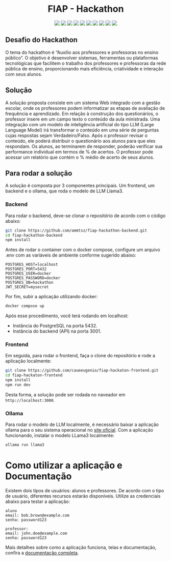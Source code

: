 <h1 align="center">FIAP - Hackathon</h1>

<p align="center">
  <a><img src="https://img.shields.io/badge/typescript-v5.1.3-blue?logo=typescript"/></a>
  <a><img src="https://img.shields.io/badge/prettier-v3.0.0-red?logo=prettier"/></a>
  <a><img src="https://img.shields.io/badge/nestjs-v10.0.0-green?logo=nestjs"/></a>
  <a><img src="https://img.shields.io/badge/axios-v1.7.9-blue"/></a>
  <a><img src="https://img.shields.io/badge/typeorm-v0.3.20-red?logo=typeorm"/></a>
  <a><img src="https://img.shields.io/badge/pg-v8.12.0-red?logo=postgresql"/></a>
  <a><img src="https://img.shields.io/badge/tailwindcss-v3.4.1-green?logo=tailwindcss"/></a>
  <a><img src="https://img.shields.io/badge/recharts-v2.15.0-blue?logo=recharts"/></a>
  <a><img src="https://img.shields.io/badge/next-v15.1.4-red?logo=next"/></a>
  <a><img src="https://img.shields.io/badge/radixui-v1.1-green?logo=radixui"/></a>
</p>

## Desafio do Hackathon

O tema do hackathon é “Auxílio aos professores e professoras no ensino público”. O objetivo é desenvolver sistemas, ferramentas ou plataformas tecnológicas que facilitem o trabalho dos professores e professoras da rede pública de ensino, proporcionando mais eficiência, criatividade e interação com seus alunos.

## Solução

A solução proposta consiste em um sistema Web integrado com a gestão escolar, onde os professores podem informatizar as etapas de avaliação de frequência e aprendizado. Em relação à construção dos questionários, o professor insere em um campo texto o conteúdo da aula ministrada. Uma integração com um modelo de inteligência artificial do tipo LLM (Large Language Model) irá transformar o conteúdo em uma série de perguntas cujas respostas sejam Verdadeiro/Falso. Após o professor revisar o conteúdo, ele poderá distribuir o questionário aos alunos para que eles respondam. Os alunos, ao terminarem de responder, poderão verificar sua performance individual em termos de % de acertos. O professor pode acessar um relatório que contém o % médio de acerto de seus alunos.

## Para rodar a solução

A solução é composta por 3 componentes principais. Um frontend, um backend e o ollama, que roda o modelo de LLM Llama3.

### Backend

Para rodar o backend, deve-se clonar o repositório de acordo com o código abaixo:

```sh
git clone https://github.com/ammtsz/fiap-hackathon-backend.git
cd fiap-hackathon-backend
npm install
```

Antes de rodar o container com o docker compose, configure um arquivo .env com as variáveis de ambiente conforme sugerido abaixo:

```env
POSTGRES_HOST=localhost
POSTGRES_PORT=5432
POSTGRES_USER=docker
POSTGRES_PASSWORD=docker
POSTGRES_DB=hackathon
JWT_SECRET=mysecret
```

Por fim, subir a aplicação utilizando docker:

```sh
docker compose up
```

Após esse procedimento, você terá rodando em localhost:
* Instância do PostgreSQL na porta 5432.
* Instância do backend (API) na porta 3001.

### Frontend

Em seguida, para rodar o frontend, faça o clone do repositório e rode a aplicação localmente:

```sh
git clone https://github.com/caueeugenio/fiap-hackaton-frontend.git
cd fiap-hackaton-frontend
npm install
npm run dev
```

Desta forma, a solução pode ser rodada no naveador em `http://localhost:3000`.

### Ollama

Para rodar o modelo de LLM localmente, é necessário baixar a aplicação ollama para o seu sistema operacional no [site oficial](https://ollama.com/download). Com a aplicação funcionando, instalar o modelo LLama3 localmente:

```sh
ollama run llama3
```

# Como utilizar a aplicação e Documentação

Existem dois tipos de usuários: alunos e professores. De acordo com o tipo de usuário, diferentes recursos estarão disponíveis. Utilize as credenciais abaixo para testar a aplicação:

```
aluno
email: bob.brown@example.com
senha: password123

professor:
email: john.doe@example.com
senha: password123
```

Mais detalhes sobre como a aplicação funciona, telas e documentação, confira a [documentação completa](https://midi-sole-bef.notion.site/Hackathon-FIAP-17d5c10a92d5806ba9f1f722f816c1ed).